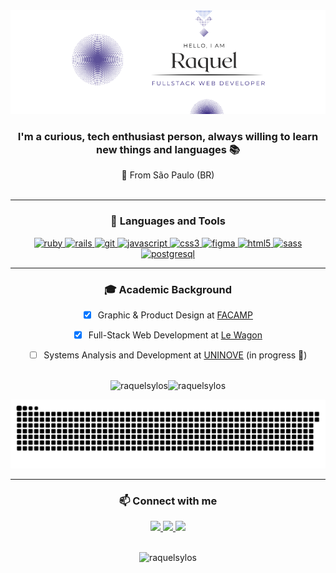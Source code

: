 <div align="center"> 
  <img src="https://github.com/raquelsylos/raquelsylos/blob/main/github_banner.png?raw=true"/>

  <h3> I'm a curious, tech enthusiast person, always willing to learn new things and languages 📚 </h3>

  📍 From São Paulo (BR)
<br><br>
<hr>
<h3> 🔧 Languages and Tools </h3>

<p> <a href="https://www.ruby-lang.org/en/" target="_blank"> <img src="https://img.shields.io/badge/Ruby-D7D4E1?style=for-the-badge&logo=ruby&logoColor=482FC4" alt="ruby" /> </a> 
  <a href="https://rubyonrails.org/" target="_blank"> <img src="https://img.shields.io/badge/Ruby_on_Rails-D7D4E1?style=for-the-badge&logo=ruby-on-rails&logoColor=482FC4" alt="rails" /> </a>  
  <a href="https://git-scm.com/" target="_blank"> <img src="https://shields.io/badge/git-D7D4E1?style=for-the-badge&logo=git&logoColor=482FC4" alt="git" /> </a> 
  <a href="https://developer.mozilla.org/en-US/docs/Web/JavaScript" target="_blank"> <img src="https://img.shields.io/badge/JavaScript-D7D4E1?style=for-the-badge&logo=javascript&logoColor=482FC4" alt="javascript"/> 
  <a href="https://www.w3schools.com/css/" target="_blank"> <img src="https://img.shields.io/badge/CSS3-D7D4E1?style=for-the-badge&logo=css3&logoColor=482FC4" alt="css3" /> </a>
  <a href="https://www.figma.com/" target="_blank"> <img src="https://img.shields.io/badge/Figma-D7D4E1?style=for-the-badge&logo=figma&logoColor=482FC4" alt="figma" /> </a>
  <a href="https://www.w3.org/html/" target="_blank"> <img src="https://img.shields.io/badge/HTML5-D7D4E1?style=for-the-badge&logo=html5&logoColor=482FC4" alt="html5" /> </a> 
  <a href="https://sass-lang.com" target="_blank"> <img src="https://img.shields.io/badge/Sass-D7D4E1?style=for-the-badge&logo=sass&logoColor=482FC4" alt="sass" /> </a> 
  <a href="https://www.postgresql.org/"> <img src="https://img.shields.io/badge/PostgreSQL-D7D4E1?style=for-the-badge&logo=postgresql&logoColor=482FC4" alt="postgresql"/> </a> 
</p>

<hr>
<h3> 🎓 Academic Background </h3>

- [x] Graphic & Product Design at [FACAMP](https://vestibular3.facamp.com.br/) 
  
- [x] Full-Stack Web Development at [Le Wagon](https://www.lewagon.com/) 
  
- [ ] Systems Analysis and Development at [UNINOVE](https://www.uninove.br/) (in progress 📶)

<br>
   
<div align="center" style="display: flex; justify-content: center; align-items: center;">
  <img src="https://github-readme-stats.vercel.app/api?username=raquelsylos&show_icons=true&locale=en&theme=tokyonight" alt="raquelsylos" />
  <img src="https://github-readme-stats.vercel.app/api/top-langs?username=raquelsylos&layout=compact&theme=tokyonight&langs_count=6" alt="raquelsylos" />
</div>

![snake dark](https://raw.githubusercontent.com/raquelsylos/raquelsylos/main/dist/github-snake-dark.svg?palette=github-dark)
<hr>

<h3 align="center">📫 Connect with me</h3>
<div align="center">
  <a href="https://www.linkedin.com/in/raquelbiondi" target="_blank">
    <img src="https://img.shields.io/badge/LinkedIn-482FC4?style=for-the-badge&logo=linkedin&logoColor=black">
  </a>
  <a href="https://www.instagram.com/_raquelbiondi/" target="_blank">
    <img src="https://img.shields.io/badge/-Instagram-482FC4?style=for-the-badge&logo=instagram&logoColor=white">
  </a>
  <a href="mailto:raquelsylos@gmail.com" target="_blank">
    <img src="https://img.shields.io/badge/-Gmail-482FC4?style=for-the-badge&logo=gmail&logoColor=white">
  </a>
</div>

<br>

<p align="center">
  <img src="https://komarev.com/ghpvc/?username=raquelsylos&label=Profile%20views&color=0e75b6&style=flat" alt="raquelsylos" />
</p>





